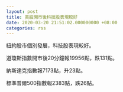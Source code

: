 ```yaml
---
layout: post
title: 美股開市後科技股表現較好
date: 2020-03-20 21:51:02.000000000 +08:00
categories: rss
---
```


紐約股市個別發展，科技股表現較好。

道瓊斯指數開市後20分鐘報19956點，跌131點。

納斯達克指數報7173點，升23點。

標準普爾500指數報2383點，跌26點。
